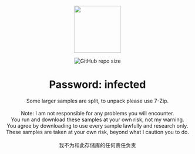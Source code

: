 <p align="center">
  <img width="128" height="128" src="https://user-images.githubusercontent.com/128066597/264610335-49e0a590-20fd-4b0a-b8e3-05e9aa137cdc.png">
</p>
<p align="center">
<img alt="GitHub repo size" src="https://img.shields.io/github/repo-size/YuanKong666/Ultimate-RAT-Collection">
</p>

<h1 align="center">Password: infected</h1>

<p align="center">
Some larger samples are split, to unpack please use 7-Zip.<br>
<br>
Note: I am not responsible for any problems you will encounter.<br>
You run and download these samples at your own risk, not my warning.<br>
You agree by downloading to use every sample lawfully and research only.<br>
These samples are taken at your own risk, beyond what I caution you to do.<br>
  <br>
我不为和此存储库的任何责任负责<br>
</p>



